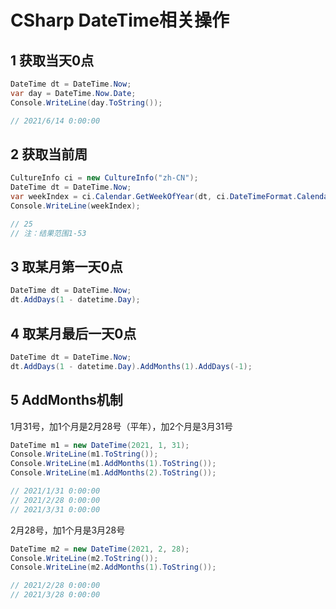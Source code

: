 # CSharp DateTime相关操作

## 1 获取当天0点

```c#
DateTime dt = DateTime.Now;
var day = DateTime.Now.Date;
Console.WriteLine(day.ToString());

// 2021/6/14 0:00:00
```

## 2 获取当前周

```c#
CultureInfo ci = new CultureInfo("zh-CN");
DateTime dt = DateTime.Now;
var weekIndex = ci.Calendar.GetWeekOfYear(dt, ci.DateTimeFormat.CalendarWeekRule, ci.DateTimeFormat.FirstDayOfWeek);
Console.WriteLine(weekIndex);

// 25
// 注：结果范围1-53
```

## 3 取某月第一天0点

```C#
DateTime dt = DateTime.Now;
dt.AddDays(1 - datetime.Day);
```

## 4 取某月最后一天0点

```C#
DateTime dt = DateTime.Now;
dt.AddDays(1 - datetime.Day).AddMonths(1).AddDays(-1);
```

## 5 AddMonths机制

1月31号，加1个月是2月28号（平年），加2个月是3月31号

```C#
DateTime m1 = new DateTime(2021, 1, 31);
Console.WriteLine(m1.ToString());
Console.WriteLine(m1.AddMonths(1).ToString());
Console.WriteLine(m1.AddMonths(2).ToString());

// 2021/1/31 0:00:00
// 2021/2/28 0:00:00
// 2021/3/31 0:00:00
```

2月28号，加1个月是3月28号

```C#
DateTime m2 = new DateTime(2021, 2, 28);
Console.WriteLine(m2.ToString());
Console.WriteLine(m2.AddMonths(1).ToString());

// 2021/2/28 0:00:00
// 2021/3/28 0:00:00
```





